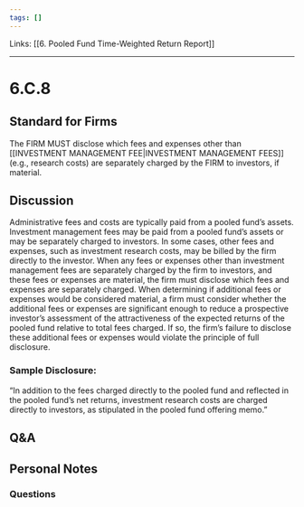 ```yaml
---
tags: []
---
```

Links: [[6. Pooled Fund Time-Weighted Return Report]]
___
# 6.C.8
## Standard for Firms
The FIRM MUST disclose which fees and expenses other than [[INVESTMENT MANAGEMENT FEE|INVESTMENT MANAGEMENT FEES]] (e.g., research costs) are separately charged by the FIRM to investors, if material.
## Discussion
Administrative fees and costs are typically paid from a pooled fund’s assets. Investment management fees may be paid from a pooled fund’s assets or may be separately charged to investors. In some cases, other fees and expenses, such as investment research costs, may be billed by the firm directly to the investor. When any fees or expenses other than investment management fees are separately charged by the firm to investors, and these fees or expenses are material, the firm must disclose which fees and expenses are separately charged. When determining if additional fees or expenses would be considered material, a firm must consider whether the additional fees or expenses are significant enough to reduce a prospective investor’s assessment of the attractiveness of the expected returns of the pooled fund relative to total fees charged. If so, the firm’s failure to disclose these additional fees or expenses would violate the principle of full disclosure.

### Sample Disclosure:
“In addition to the fees charged directly to the pooled fund and reflected in the pooled fund’s net returns, investment research costs are charged directly to investors, as stipulated in the pooled fund offering memo.”
## Q&A

## Personal Notes

### Questions